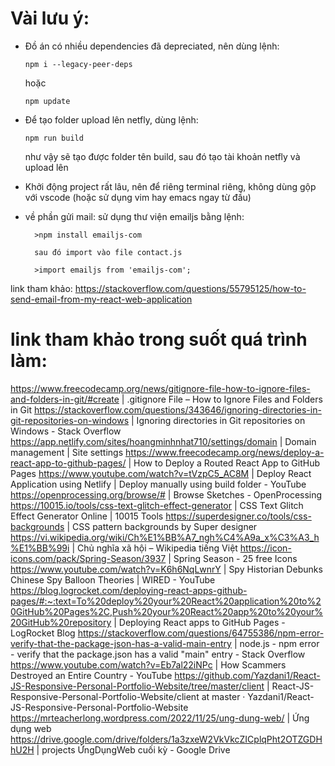 # Vài lưu ý:
- Đồ án có nhiều dependencies đã depreciated, nên dùng lệnh:
    ```
    npm i --legacy-peer-deps
    ```
    hoặc
    ```
    npm update 
    ``` 

- Để tạo folder upload lên netfly, dùng lệnh:
    ```
    npm run build
    ```
    như vậy sẽ tạo được folder tên build, sau đó tạo tài khoản netfly và upload lên

- Khởi động project rất lâu, nên để riêng terminal riêng, không dùng gộp với vscode (hoặc sử dụng vim hay emacs ngay từ đầu)

- về phần gửi mail: sử dụng thư viện emailjs bằng lệnh: 

        >npm install emailjs-com

        sau đó import vào file contact.js
        
        >import emailjs from 'emailjs-com';
link tham khảo: https://stackoverflow.com/questions/55795125/how-to-send-email-from-my-react-web-application

# link tham khảo trong suốt quá trình làm:
https://www.freecodecamp.org/news/gitignore-file-how-to-ignore-files-and-folders-in-git/#create | .gitignore File – How to Ignore Files and Folders in Git
https://stackoverflow.com/questions/343646/ignoring-directories-in-git-repositories-on-windows | Ignoring directories in Git repositories on Windows - Stack Overflow
https://app.netlify.com/sites/hoangminhnhat710/settings/domain | Domain management | Site settings
https://www.freecodecamp.org/news/deploy-a-react-app-to-github-pages/ | How to Deploy a Routed React App to GitHub Pages
https://www.youtube.com/watch?v=tVzpC5_AC8M | Deploy React Application using Netlify | Deploy manually using build folder - YouTube
https://openprocessing.org/browse/# | Browse Sketches - OpenProcessing
https://10015.io/tools/css-text-glitch-effect-generator | CSS Text Glitch Effect Generator Online | 10015 Tools
https://superdesigner.co/tools/css-backgrounds | CSS pattern backgrounds by Super designer
https://vi.wikipedia.org/wiki/Ch%E1%BB%A7_ngh%C4%A9a_x%C3%A3_h%E1%BB%99i | Chủ nghĩa xã hội – Wikipedia tiếng Việt
https://icon-icons.com/pack/Spring-Season/3937 | Spring Season - 25 free Icons
https://www.youtube.com/watch?v=K6h6NqLwnrY | Spy Historian Debunks Chinese Spy Balloon Theories | WIRED - YouTube
https://blog.logrocket.com/deploying-react-apps-github-pages/#:~:text=To%20deploy%20your%20React%20application%20to%20GitHub%20Pages%2C,Push%20your%20React%20app%20to%20your%20GitHub%20repository | Deploying React apps to GitHub Pages - LogRocket Blog
https://stackoverflow.com/questions/64755386/npm-error-verify-that-the-package-json-has-a-valid-main-entry | node.js - npm error - verify that the package.json has a valid "main" entry - Stack Overflow
https://www.youtube.com/watch?v=Eb7al22iNPc | How Scammers Destroyed an Entire Country - YouTube
https://github.com/Yazdani1/React-JS-Responsive-Personal-Portfolio-Website/tree/master/client | React-JS-Responsive-Personal-Portfolio-Website/client at master · Yazdani1/React-JS-Responsive-Personal-Portfolio-Website
https://mrteacherlong.wordpress.com/2022/11/25/ung-dung-web/ | Ứng dụng web
https://drive.google.com/drive/folders/1a3zxeW2VkVkcZICplqPht2OTZGDHhU2H | projects ỨngDụngWeb cuối kỳ - Google Drive



